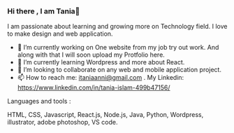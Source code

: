 ### Hi there , I am Tania👋

I am passionate about learning and growing more on Technology field. I love to make design and web application. 

- 🔭 I’m currently working on One website from my job try out work. And along with that I will soon upload my Protfolio here. 
- 🌱 I’m currently learning Wordpress and more about React.
- 👯 I’m looking to collaborate on any web and mobile application project.
- 📫 How to reach me: itaniaanni@gmail.com . My Linkedin: https://www.linkedin.com/in/tania-islam-499b47156/

Languages and tools :

HTML, CSS, Javascript, React.js, Node.js, Java, Python, Wordpress, illustrator, adobe photoshop, VS code.
